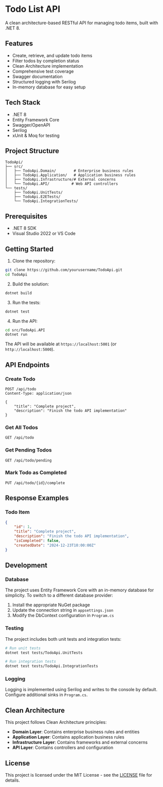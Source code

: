 # Todo List API

A clean architecture-based RESTful API for managing todo items, built with .NET 8.

## Features

- Create, retrieve, and update todo items
- Filter todos by completion status
- Clean Architecture implementation
- Comprehensive test coverage
- Swagger documentation
- Structured logging with Serilog
- In-memory database for easy setup

## Tech Stack

- .NET 8
- Entity Framework Core
- Swagger/OpenAPI
- Serilog
- xUnit & Moq for testing

## Project Structure

```
TodoApi/
├── src/
│   ├── TodoApi.Domain/        # Enterprise business rules
│   ├── TodoApi.Application/   # Application business rules
│   ├── TodoApi.Infrastructure/# External concerns
│   └── TodoApi.API/          # Web API controllers
└── tests/
    ├── TodoApi.UnitTests/
    ├── TodoApi.E2ETests/
    └── TodoApi.IntegrationTests/

```

## Prerequisites

- .NET 8 SDK
- Visual Studio 2022 or VS Code

## Getting Started

1. Clone the repository:
```bash
git clone https://github.com/yourusername/TodoApi.git
cd TodoApi
```

2. Build the solution:
```bash
dotnet build
```

3. Run the tests:
```bash
dotnet test
```

4. Run the API:
```bash
cd src/TodoApi.API
dotnet run
```

The API will be available at `https://localhost:5001` (or `http://localhost:5000`).

## API Endpoints

### Create Todo
```http
POST /api/todo
Content-Type: application/json

{
    "title": "Complete project",
    "description": "Finish the todo API implementation"
}
```

### Get All Todos
```http
GET /api/todo
```

### Get Pending Todos
```http
GET /api/todo/pending
```

### Mark Todo as Completed
```http
PUT /api/todo/{id}/complete
```

## Response Examples

### Todo Item
```json
{
    "id": 1,
    "title": "Complete project",
    "description": "Finish the todo API implementation",
    "isCompleted": false,
    "createdDate": "2024-12-23T10:00:00Z"
}
```

## Development

### Database

The project uses Entity Framework Core with an in-memory database for simplicity. To switch to a different database provider:

1. Install the appropriate NuGet package
2. Update the connection string in `appsettings.json`
3. Modify the DbContext configuration in `Program.cs`

### Testing

The project includes both unit tests and integration tests:

```bash
# Run unit tests
dotnet test tests/TodoApi.UnitTests

# Run integration tests
dotnet test tests/TodoApi.IntegrationTests
```

### Logging

Logging is implemented using Serilog and writes to the console by default. Configure additional sinks in `Program.cs`.

## Clean Architecture

This project follows Clean Architecture principles:

- **Domain Layer**: Contains enterprise business rules and entities
- **Application Layer**: Contains application business rules
- **Infrastructure Layer**: Contains frameworks and external concerns
- **API Layer**: Contains controllers and configuration

## License

This project is licensed under the MIT License - see the [LICENSE](LICENSE) file for details.
